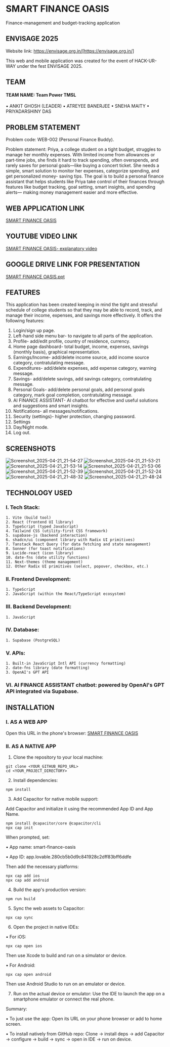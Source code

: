 # SMART FINANCE OASIS

Finance-management and budget-tracking application


## ENVISAGE 2025 

Website link: https://envisage.org.in/[https://envisage.org.in/]

This web and mobile application was created for the event of HACK-UR-WAY under the fest ENVISAGE 2025. 


## TEAM 
#### TEAM NAME: Team Power TMSL
• ANKIT GHOSH (LEADER)
• ATREYEE  BANERJEE 
• SNEHA MAITY 
• PRIYADARSHINY DAS


## PROBLEM STATEMENT

Problem code:   WEB-002 (Personal Finance Buddy). 

Problem statement: Priya, a college student on a tight budget, struggles to manage her monthly expenses. With limited income from allowances or part-time jobs, she finds it hard to track spending, often overspends, and rarely saves for personal goals—like buying a concert ticket. She needs a simple, smart solution to monitor her expenses, categorize spending, and get personalized money- saving tips. The goal is to build a personal finance assistant that helps students like Priya take control of their finances through features like budget tracking, goal setting, smart insights, and spending alerts— making money management easier and more effective. 


## WEB APPLICATION LINK 
[SMART FINANCE OASIS](https://preview--smart-finance-oasis.lovable.app/login) 


## YOUTUBE VIDEO LINK
[SMART FINANCE OASIS- explanatory video](https://youtu.be/vXNFzABnuhQ?si=yjdLVUAVMrsi9uww) 


## GOOGLE DRIVE LINK FOR PRESENTATION
[SMART FINANCE OASIS.ppt](https://drive.google.com/drive/folders/14-OqJ_XsYuts4WCBiplLkp2__kIbYG-x)


## FEATURES

This application has been created keeping in mind the tight and stressful schedule of college students so that they may be able to record, track, and manage their income, expenses, and savings more effectively. It offers the following features: 

1. Login/sign up page.
2. Left-hand side menu bar- to navigate to all parts of the application.   
3. Profile- add/edit profile, country of residence, currency.   
4. Home page dashboard- total budget, income, expenses, savings (monthly basis), graphical representation.   
5. Earnings/Income- add/delete income source, add income source category, contratulating message. 
6. Expenditures- add/delete expenses, add expense category, warning message.   
7. Savings- add/delete savings, add savings category, contratulating message.   
8. Personal Goals- add/delete personal goals, add personal goals category, mark goal completion, contratulating message.   
9. AI FINANCE ASSISTANT- AI chatbot for effective and useful solutions and suggestions and smart insights.    
10. Notifications- all messages/notifications.
11. Security (settings)- higher protection, changing password.
12. Settings
13. Day/Night mode.
14. Log out.


## SCREENSHOTS 



![Screenshot_2025-04-21_21-54-27](https://github.com/user-attachments/assets/51291771-b624-4b7d-b8b0-ef3594ded6b3)
![Screenshot_2025-04-21_21-53-21](https://github.com/user-attachments/assets/d244fb78-e9b2-4cc7-82c1-b7ef6c98735e)
![Screenshot_2025-04-21_21-53-14](https://github.com/user-attachments/assets/69dd7107-991d-4eb8-93ed-c0f0edf47d37)
![Screenshot_2025-04-21_21-53-06](https://github.com/user-attachments/assets/deb15a75-f119-4cb7-b8af-790b5d7e7316)
![Screenshot_2025-04-21_21-52-39](https://github.com/user-attachments/assets/3b79aa6c-8168-4e17-a0b1-fa5a60caf5f3)
![Screenshot_2025-04-21_21-52-24](https://github.com/user-attachments/assets/0001ee93-cc23-49ba-8550-75bafdbbcb3e)
![Screenshot_2025-04-21_21-48-32](https://github.com/user-attachments/assets/fd794e3b-2847-4a4e-a977-c3ecd83327c6)
![Screenshot_2025-04-21_21-48-24](https://github.com/user-attachments/assets/450e0e9a-74cc-41de-a88e-05f963a961e3)


## TECHNOLOGY USED 

### I. Tech Stack:
    1. Vite (build tool)
    2. React (frontend UI library)
    3. TypeScript (typed JavaScript)
    4. Tailwind CSS (utility-first CSS framework) 
    5. supabase-js (backend interaction)
    6. shadcn/ui (component library with Radix UI primitives)
    7. Tanstack React Query (for data fetching and state management)
    8. Sonner (for toast notifications)
    9. Lucide-react (icon library)
    10. date-fns (date utility functions)
    11. Next-themes (theme management)
    12. Other Radix UI primitives (select, popover, checkbox, etc.) 

### II. Frontend Development:
    1. TypeScript
    2. JavaScript (within the React/TypeScript ecosystem)

### III. Backend Development: 
    1. JavaScript 

### IV. Database: 
    1. Supabase (PostgreSQL) 

### V. APIs: 
    1. Built-in JavaScript Intl API (currency formatting)
    2. date-fns library (date formatting)
    3. OpenAI's GPT API 

### VI. AI FINANCE ASSISTANT chatbot: powered by OpenAI's GPT API integrated via Supabase. 


## INSTALLATION

### I. AS A WEB APP
Open this URL in the phone's browser: [SMART FINANCE OASIS](https://preview--smart-finance-oasis.lovable.app/login) 

### II. AS A NATIVE APP 
1. Clone the repository to your local machine:
```
git clone <YOUR_GITHUB_REPO_URL>
cd <YOUR_PROJECT_DIRECTORY>
```
2. Install dependencies:
```
npm install
```
3. Add Capacitor for native mobile support:

Add Capacitor and initialize it using the recommended App ID and App Name.
```
npm install @capacitor/core @capacitor/cli
npx cap init
```
When prompted, set:

•	App name: smart-finance-oasis 

•	App ID: app.lovable.280cb5b0d9c841928c2dff83bff6ddfe 

Then add the necessary platforms:
```
npx cap add ios
npx cap add android
```

4.	Build the app's production version:
```
npm run build
```
5.	Sync the web assets to Capacitor:
```
npx cap sync
```
6.	Open the project in native IDEs:

•	For iOS:
```
npx cap open ios
```
Then use Xcode to build and run on a simulator or device. 

•	For Android:
```
npx cap open android
```
Then use Android Studio to run on an emulator or device. 

7.	Run on the actual device or emulator: Use the IDE to launch the app on a smartphone emulator or connect the real phone.

Summary:

•	To just use the app: Open its URL on your phone browser or add to home screen.

•	To install natively from GitHub repo: Clone -> install deps -> add Capacitor -> configure -> build -> sync -> open in IDE -> run on device. 
